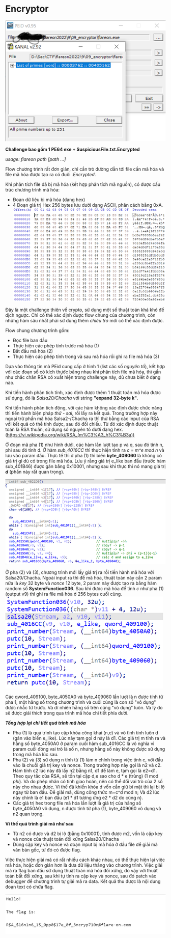 # Encryptor
![Screenshot](/pic/9.1.png)

__Challenge bao gồm 1 PE64 exe + SuspiciousFile.txt.Encrypted__

*usage: flareon path [path ...]*

Flow chương trình rất đơn giản, chỉ cần trỏ đường dẫn tới file cần mã hóa và file mã hóa được tạo ra có đuôi *.Encrypted*.

Khi phân tích file đã bị mã hóa (kết hợp phân tích mã nguồn), có được cấu trúc chương trình mã hóa:
- Đoạn dữ liệu bị mã hóa (dạng hex)
- 4 Đoạn giá trị Hex 256 bytes lưu dưới dạng ASCII, phân cách bằng 0xA.
![Screenshot](/pic/9_2.png)

Đây là một challenge thiên về crypto, sử dụng một số thuật toán khá khó để dịch ngược. Chỉ có thể xác định được flow chung của chương trình, còn những hàm sâu nhất phải sử dụng thêm *chiêu trò* mới có thể xác định được.

Flow chung chương trình gồm:
- Đọc file ban đầu
- Thực hiện các phép tính trước mã hóa (1)
- Bắt đầu mã hóa (2)
- Thực hiện các phép tính trong và sau mã hóa rồi ghi ra file mã hóa (3)

Dựa vào thông tin mà PEid cung cấp ở hình 1 (list các số *nguyên tố*), kết hợp với các đoạn số có kích thước bằng nhau khi phân tích file mã hóa, thì gần như chắc chắn RSA có xuất hiện trong challenge này, dù chưa biết ở dạng nào.

Khi tiến hành phân tích tĩnh, xác định được thêm 1 thuật toán mã hóa được sử dụng, đó là *Salsa20/Chacha* với string  __"expand 32-byte k"__.


Khi tiến hành phân tích động, với các hàm không xác định được chức năng thì tiến hành biện pháp *thử - sai*, rồi lấy ra kết quả. Trong trường hợp này ngoại trừ phần mã hóa Salsa2-/Chacha ra thì thử bằng các input của RSA với kết quả có thể tính được, sau đó đối chiếu. Từ đó xác định được thuật toán là RSA thuần, sử dụng số nguyên tố dưới dạng hex. (https://vi.wikipedia.org/wiki/RSA_(m%C3%A3_h%C3%B3a))

Ở đoạn mã pha (1) như hình dưới, các hàm lần lượt tạo p và q, sau đó tính n, phi sau đó tính d. Ở hàm *sub_4016CC* thì thực hiện tính ra *c = m^e mod n* và lưu vào param đầu. Thực tế thì ở pha (1) thì biến __byte_409060__ là không có giá trị gì dù có trong file mã hóa. Lưu ý rằng giá trị e_like ban đầu (trước hàm sub_401B46) được gán bằng 0x10001, nhưng sau khi thực thi nó mang giá trị __*d*__ (phần này rất quan trọng).

![Screenshot](/pic/9_3.png)

Ở pha (2) và (3), chương trình mới lấy giá trị ra rồi tiến hành mã hóa với Salsa20/Chacha. Ngoài input ra thì để mã hóa, thuật toán này cần 2 param nữa là *key* 32 byte và *nonce* 12 byte, 2 param này được tạo ra bằng hàm random số __SystemFunction036__. Sau khi được mã hóa để tính *c* như pha (1) (output v9) thì ghi ra file mã hóa ở 256 bytes cuối cùng.
![Screenshot](/pic/9_4.png)

Các qword_409100, byte_4050A0 và byte_409060 lần lượt là n được tính từ pha 1, một hằng số trong chương trình và cuối cùng là con số "vô dụng" được nhắc từ trước. Và dĩ nhiên hằng số trên cũng "vô dụng" luôn. Và lý do sẽ được giải thích trong qua trình mã hóa chi tiết phía dưới.

***Tổng hợp lại chi tiết quá trình mã hóa***
- Pha (1) là quá trình tạo cặp khóa công khai (n,e) và vô tình tính luôn d (gán vào biến e_like). Lúc này tạm gọi d này là d1. Các giá trị m tính ra và hằng số byte_4050A0 ở param cuối hàm sub_4016CC là vô nghĩa vì param cuối đóng vai trò là số n, nhưng hằng số này không được sử dụng trong mã hóa lúc sau.
- Pha (2) và (3) sử dụng n tính từ (1) làm n chính trong việc tính c, với đầu vào là chuỗi giá trị key và nonce. Trong trường hợp này gọi là n2 và c2. Hàm tính c2 lúc này đã lấy n2 bằng n1, d1 để làm e, tạm gọi là e2=d1. Theo quy tắc của RSA, sẽ tồn tại cặp d,e sao cho d * e (trùng) (1 mod *phi*). Và do phép nhân có tính giao hoán, nên có thể đổi vai trò của 2 số này cho nhau được. Vì thế đã khiến khóa d vốn cần giữ bí mật thì lại bị lộ ngay từ ban đầu. Để giải mã, dùng công thức m=c^d mod n; Và d2 lúc này chính là e1 ban đầu (e1 * d1 tương ứng e2 * d2 do cùng n).
- Các giá trị hex trong file mã hóa lần lượt là giá trị của hằng số byte_4050A0 vô dụng, n được tính từ pha (1), byte_409060 vô dụng và n2 quan trọng.

**Vì thế quá trình giải mã như sau**
- Từ n2 có được và d2 bị lộ (bằng 0x10001), tính được m2, vốn là cặp key và nonce của thuật toán đối xứng Salsa20/Chacha
- Dùng cặp key và nonce và đoạn input bị mã hóa ở đầu file để giải mã văn bản gốc, từ đó có được flag.

Việc thực hiện giải mã có rất nhiều cách khác nhau, có thể thực hiện lại việc mã hóa, hoặc đơn giản hơn là đưa dữ liệu thẳng vào chương trình. Việc giải mã ra flag ban đầu sử dụng thuật toán mã hóa đối xứng, do vậy với thuật toán bất đối xứng, sau khi tự tính ra cặp key và nonce, sau đó patch vào debugger để chương trình tự giải mã ra data. Kết quả thu được là nội dung đoạn text có chứa flag.

![Screenshot](/pic/9_5.png)
